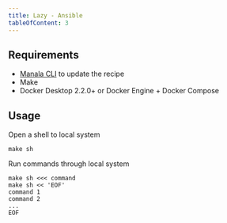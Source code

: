 ```yaml
---
title: Lazy - Ansible
tableOfContent: 3
---
```


## Requirements

* [Manala CLI](https://manala.github.io/manala/installation/) to update the recipe
* Make
* Docker Desktop 2.2.0+ or Docker Engine + Docker Compose

## Usage

Open a shell to local system
```shell
make sh
```

Run commands through local system
```shell
make sh <<< command
make sh << 'EOF'
command 1
command 2
...
EOF
```

